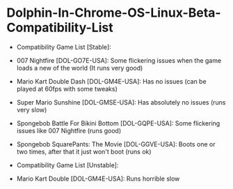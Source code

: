 # Dolphin-In-Chrome-OS-Linux-Beta-Compatibility-List
- Compatibility Game List [Stable]:
- 007 Nightfire [DOL-GO7E-USA]: Some flickering issues when the game loads a new of the world (It runs very good)
- Mario Kart Double Dash [DOL-GM4E-USA]: Has no issues (can be played at 60fps with some tweaks)
- Super Mario Sunshine [DOL-GMSE-USA]: Has absolutely no issues (runs very slow)
- Spongebob Battle For Bikini Bottom [DOL-GQPE-USA]: Some flickering issues like 007 Nightfire (runs good)
- Spongebob SquarePants: The Movie [DOL-GGVE-USA]: Boots one or two times, after that it just won't boot (runs ok)

- Compatibility Game List [Unstable]:
- Mario Kart Double [DOL-GM4E-USA]: Runs horrible slow
